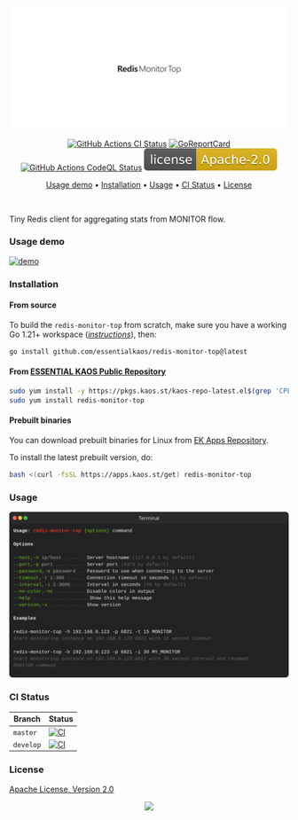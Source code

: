 <p align="center"><a href="#readme"><img src=".github/images/card.svg"/></a></p>

<p align="center">
  <a href="https://kaos.sh/w/redis-monitor-top/ci"><img src="https://kaos.sh/w/redis-monitor-top/ci.svg" alt="GitHub Actions CI Status" /></a>
  <a href="https://kaos.sh/r/redis-monitor-top"><img src="https://kaos.sh/r/redis-monitor-top.svg" alt="GoReportCard" /></a>
  <a href="https://kaos.sh/w/redis-monitor-top/codeql"><img src="https://kaos.sh/w/redis-monitor-top/codeql.svg" alt="GitHub Actions CodeQL Status" /></a>
  <a href="#license"><img src=".github/images/license.svg"/></a>
</p>

<p align="center"><a href="#usage-demo">Usage demo</a> • <a href="#installation">Installation</a> • <a href="#usage">Usage</a> • <a href="#ci-status">CI Status</a> • <a href="#license">License</a></p>

<br/>

Tiny Redis client for aggregating stats from MONITOR flow.

### Usage demo

[![demo](https://gh.kaos.st/redis-monitor-top-100.gif)](#usage-demo)

### Installation

#### From source

To build the `redis-monitor-top` from scratch, make sure you have a working Go 1.21+ workspace (_[instructions](https://go.dev/doc/install)_), then:

```
go install github.com/essentialkaos/redis-monitor-top@latest
```

#### From [ESSENTIAL KAOS Public Repository](https://kaos.sh/kaos-repo)

```bash
sudo yum install -y https://pkgs.kaos.st/kaos-repo-latest.el$(grep 'CPE_NAME' /etc/os-release | tr -d '"' | cut -d':' -f5).noarch.rpm
sudo yum install redis-monitor-top
```

#### Prebuilt binaries

You can download prebuilt binaries for Linux from [EK Apps Repository](https://apps.kaos.st/redis-monitor-top/latest).

To install the latest prebuilt version, do:

```bash
bash <(curl -fsSL https://apps.kaos.st/get) redis-monitor-top
```

### Usage

<img src=".github/images/usage.svg" />

### CI Status

| Branch | Status |
|--------|--------|
| `master` | [![CI](https://kaos.sh/w/redis-monitor-top/ci.svg?branch=master)](https://kaos.sh/w/redis-monitor-top/ci?query=branch:master) |
| `develop` | [![CI](https://kaos.sh/w/redis-monitor-top/ci.svg?branch=master)](https://kaos.sh/w/redis-monitor-top/ci?query=branch:develop) |

### License

[Apache License, Version 2.0](https://www.apache.org/licenses/LICENSE-2.0)

<p align="center"><a href="https://essentialkaos.com"><img src="https://gh.kaos.st/ekgh.svg"/></a></p>
